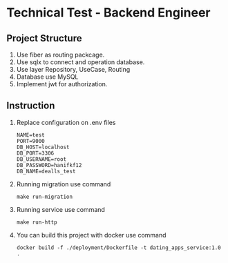 # Technical Test - Backend Engineer

## Project Structure
1. Use fiber as routing packcage.
2. Use sqlx to connect and operation database.
3. Use layer Repository, UseCase, Routing
4. Database use MySQL
5. Implement jwt for authorization.

## Instruction

1. Replace configuration on .env files
    ```
   NAME=test
    PORT=9000
    DB_HOST=localhost
    DB_PORT=3306
    DB_USERNAME=root
    DB_PASSWORD=hanifkf12
    DB_NAME=dealls_test
   ```
2. Running migration use command
    ```
   make run-migration
   ```
3. Running service use command
    ```
    make run-http
   ```
4. You can build this project with docker use command
   ```aiignore
   docker build -f ./deployment/Dockerfile -t dating_apps_service:1.0 .
   ```